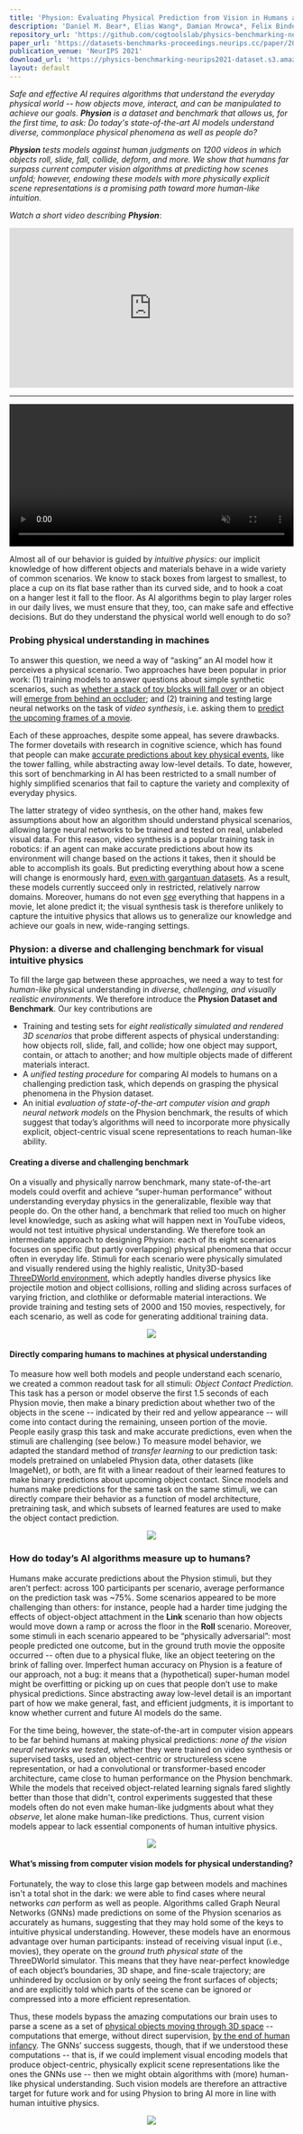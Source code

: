 ```yaml
---
title: 'Physion: Evaluating Physical Prediction from Vision in Humans and Machines'
description: 'Daniel M. Bear*, Elias Wang*, Damian Mrowca*, Felix Binder*, Hsiao-Yu Fish Tung, R.T. Pramod, Cameron Holdaway, Sirui Tao, Kevin Smith, Fan-Yun Sun, Li Fei-Fei, Nancy Kanwisher, Joshua B. Tenenbaum, Daniel L.K. Yamins**, and Judith Fan**'
repository_url: 'https://github.com/cogtoolslab/physics-benchmarking-neurips2021'
paper_url: 'https://datasets-benchmarks-proceedings.neurips.cc/paper/2021/hash/d09bf41544a3365a46c9077ebb5e35c3-Abstract-round1.html'
publication_venue: 'NeurIPS 2021'
download_url: 'https://physics-benchmarking-neurips2021-dataset.s3.amazonaws.com/Physion.zip'
layout: default
---
```


_Safe and effective AI requires algorithms that understand the everyday physical world -- how objects move, interact, and can be manipulated to achieve our goals. **Physion** is a dataset and benchmark that allows us, for the first time, to ask: Do today's state-of-the-art AI models understand diverse, commonplace physical phenomena as well as people do?_ 

_**Physion** tests models against human judgments on 1200 videos in which objects roll, slide, fall, collide, deform, and more. We show that humans far surpass current computer vision algorithms at predicting how scenes unfold; however, endowing these models with more physically explicit scene representations is a promising path toward more human-like intuition._

_Watch a short video describing **Physion**_:
<p style="overflow:hidden; padding-bottom:56.25%; position:relative; height:0">
    <iframe width="560" height="315" src="https://www.youtube.com/embed/Jz7ImDazcJI" title="YouTube video player" frameborder="0" allow="accelerometer; autoplay; clipboard-write; encrypted-media; gyroscope; picture-in-picture" allowfullscreen style="left:0; top:0; height:100%; width:100%; position:absolute"></iframe>
</p>

<hr>

<p>
    <video loop autoplay muted controls style="width:100%; height:auto">
        <source src="static/scenario_animation.mp4" type="video/mp4">
    </video>
</p>

Almost all of our behavior is guided by _intuitive physics_: our implicit knowledge of how different objects and materials behave in a wide variety of common scenarios. We know to stack boxes from largest to smallest, to place a cup on its flat base rather than its curved side, and to hook a coat on a hanger lest it fall to the floor. As AI algorithms begin to play larger roles in our daily lives, we must ensure that they, too, can make safe and effective decisions. But do they understand the physical world well enough to do so?

### [](#header-3)Probing physical understanding in machines
To answer this question, we need a way of “asking” an AI model how it perceives a physical scenario. Two approaches have been popular in prior work: (1) training models to answer questions about simple synthetic scenarios, such as [whether a stack of toy blocks will fall over](https://openaccess.thecvf.com/content_ECCV_2018/papers/Oliver_Groth_ShapeStacks_Learning_Vision-Based_ECCV_2018_paper.pdf) or an object will [emerge from behind an occluder](https://intphys.com/index.html); and (2) training and testing large neural networks on the task of _video synthesis_, i.e. asking them to [predict the upcoming frames of a movie](https://arxiv.org/pdf/1802.07687.pdf).

Each of these approaches, despite some appeal, has severe drawbacks. The former dovetails with research in cognitive science, which has found that people can make [accurate predictions about key physical events](https://www.pnas.org/content/110/45/18327.short), like the tower falling, while abstracting away low-level details. To date, however, this sort of benchmarking in AI has been restricted to a small number of highly simplified scenarios that fail to capture the variety and complexity of everyday physics.

The latter strategy of video synthesis, on the other hand, makes few assumptions about how an algorithm should understand physical scenarios, allowing large neural networks to be trained and tested on real, unlabeled visual data. For this reason, video synthesis is a popular training task in robotics: if an agent can make accurate predictions about how its environment will change based on the actions it takes, then it should be able to accomplish its goals. But predicting everything about how a scene will change is enormously hard, [even with gargantuan datasets](https://arxiv.org/abs/2106.13195). As a result, these models currently succeed only in restricted, relatively narrow domains. Moreover, humans do not even [_see_](https://en.wikipedia.org/wiki/Inattentional_blindness) everything that happens in a movie, let alone predict it; the visual synthesis task is therefore unlikely to capture the intuitive physics that allows us to generalize our knowledge and achieve our goals in new, wide-ranging settings. 

### [](#header-3)Physion: a diverse and challenging benchmark for visual intuitive physics 
To fill the large gap between these approaches, we need a way to test for _human-like_ physical understanding in _diverse, challenging, and visually realistic environments_. We therefore introduce the **Physion Dataset and Benchmark**. Our key contributions are
* Training and testing sets for _eight realistically simulated and rendered 3D scenarios_ that probe different aspects of physical understanding: how objects roll, slide, fall, and collide; how one object may support, contain, or attach to another; and how multiple objects made of different materials interact.
* A _unified testing procedure_ for comparing AI models to humans on a challenging prediction task, which depends on grasping the physical phenomena in the Physion dataset.
* An initial _evaluation of state-of-the-art computer vision and graph neural network models_ on the Physion benchmark, the results of which suggest that today’s algorithms will need to incorporate more physically explicit, object-centric visual scene representations to reach human-like ability.

#### [](#header-4)Creating a diverse and challenging benchmark 
On a visually and physically narrow benchmark, many state-of-the-art models could overfit and achieve “super-human performance” without understanding everyday physics in the generalizable, flexible way that people do. On the other hand, a benchmark that relied too much on higher level knowledge, such as asking what will happen next in YouTube videos, would not test intuitive physical understanding. We therefore took an intermediate approach to designing Physion: each of its eight scenarios focuses on specific (but partly overlapping) physical phenomena that occur often in everyday life. Stimuli for each scenario were physically simulated and visually rendered using the highly realistic, Unity3D-based [ThreeDWorld environment](https://www.threedworld.org/), which adeptly handles diverse physics like projectile motion and object collisions, rolling and sliding across surfaces of varying friction, and clothlike or deformable material interactions. We provide training and testing sets of 2000 and 150 movies, respectively, for each scenario, as well as code for generating additional training data.

<p align="center">
    <img src="static/comparison_table.png" />
</p>

#### [](#header-4)Directly comparing humans to machines at physical understanding 
To measure how well both models and people understand each scenario, we created a common readout task for all stimuli: _Object Contact Prediction_. This task has a person or model observe the first 1.5 seconds of each Physion movie, then make a binary prediction about whether two of the objects in the scene -- indicated by their red and yellow appearance -- will come into contact during the remaining, unseen portion of the movie. People easily grasp this task and make accurate predictions, even when the stimuli are challenging (see below.) To measure model behavior, we adapted the standard method of _transfer learning_ to our prediction task: models pretrained on unlabeled Physion data, other datasets (like ImageNet), or both, are fit with a linear readout of their learned features to make binary predictions about upcoming object contact. Since models and humans make predictions for the same task on the same stimuli, we can directly compare their behavior as a function of model architecture, pretraining task, and which subsets of learned features are used to make the object contact prediction.

<p align="center">
    <img src="static/human_model_comparison.png" />
</p>

### [](#header-3)How do today’s AI algorithms measure up to humans? 
Humans make accurate predictions about the Physion stimuli, but they aren’t perfect: across 100 participants per scenario, average performance on the prediction task was ~75%. Some scenarios appeared to be more challenging than others: for instance, people had a harder time judging the effects of object-object attachment in the **Link** scenario than how objects would move down a ramp or across the floor in the **Roll** scenario. Moreover, some stimuli in each scenario appeared to be “physically adversarial”: most people predicted one outcome, but in the ground truth movie the opposite occurred -- often due to a physical fluke, like an object teetering on the brink of falling over. Imperfect human accuracy on Physion is a feature of our approach, not a bug: it means that a (hypothetical) super-human model might be overfitting or picking up on cues that people don’t use to make physical predictions. Since abstracting away low-level detail is an important part of how we make general, fast, and efficient judgments, it is important to know whether current and future AI models do the same.

For the time being, however, the state-of-the-art in computer vision appears to be far behind humans at making physical predictions: _none of the vision neural networks we tested_, whether they were trained on video synthesis or supervised tasks, used an object-centric or structureless scene representation, or had a convolutional or transformer-based encoder architecture, came close to human performance on the Physion benchmark. While the models that received object-related learning signals fared slightly better than those that didn't, control experiments suggested that these models often do not even make human-like judgments about what they _observe_, let alone make human-like predictions. Thus, current vision models appear to lack essential components of human intuitive physics.

<p align="center">
    <img src="static/model_pipeline.png" />
</p>

#### [](#header-4)What’s missing from computer vision models for physical understanding? 
Fortunately, the way to close this large gap between models and machines isn't a total shot in the dark: we were able to find cases where neural networks _can_ perform as well as people. Algorithms called Graph Neural Networks (GNNs) made predictions on some of the Physion scenarios as accurately as humans, suggesting that they may hold some of the keys to intuitive physical understanding. However, these models have an enormous advantage over human participants: instead of receiving visual input (i.e., movies), they operate on the _ground truth physical state_ of the ThreeDWorld simulator. This means that they have near-perfect knowledge of each object’s boundaries, 3D shape, and fine-scale trajectory; are unhindered by occlusion or by only seeing the front surfaces of objects; and are explicitly told which parts of the scene can be ignored or compressed into a more efficient representation. 

Thus, these models bypass the amazing computations our brain uses to parse a scene as a set of [physical objects moving through 3D space](https://onlinelibrary.wiley.com/doi/pdf/10.1207/s15516709cog1401_3#:~:text=Object%20perception%20does%20accord%20with,each%20other%20only%20on%20contact) -- computations that emerge, without direct supervision, [by the end of human infancy](https://pubmed.ncbi.nlm.nih.gov/10349761/). The GNNs’ success suggests, though, that if we understood these computations -- that is, if we could implement visual encoding models that produce object-centric, physically explicit scene representations like the ones the GNNs use -- then we might obtain algorithms with (more) human-like physical understanding. Such vision models are therefore an attractive target for future work and for using Physion to bring AI more in line with human intuitive physics.

<p align="center">
    <img src="static/results_summary.png" />
</p>
